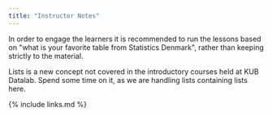 ```yaml
---
title: "Instructor Notes"
---
```

In order to engage the learners it is recommended to run the lessons based on
"what is your favorite table from Statistics Denmark", rather than keeping strictly
to the material.

Lists is a new concept not covered in the introductory courses held at KUB Datalab.
Spend some time on it, as we are handling lists containing lists here.



{% include links.md %}
